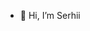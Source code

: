 - 👋 Hi, I’m Serhii


<!---
ChabanSerhii/ChabanSerhii is a ✨ special ✨ repository because its `README.md` (this file) appears on your GitHub profile.
You can click the Preview link to take a look at your changes.
--->
